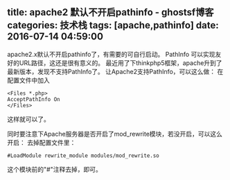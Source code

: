 title: apache2 默认不开启pathinfo - ghostsf博客
categories: 技术栈
tags: [apache,pathinfo]
date: 2016-07-14 04:59:00
---
apache2.x默认不开启pathinfo了，有需要的可自行启动。
PathInfo 可以实现友好的URL路径，这还是很有意义的。
最近用了下thinkphp5框架，apache升到了最新版本，发现不支持PathInfo了。
让Apache2支持PathInfo，可以这么做：
在配置文件中加入

    <Files *.php>
    AcceptPathInfo On
    </Files>

这样就可以了。

同时要注意下Apache服务器是否开启了mod_rewrite模块，若没开启，可以这么开启：
去掉配置文件里：

    #LoadModule rewrite_module modules/mod_rewrite.so
这个模块前的"#"注释去掉，即可。
